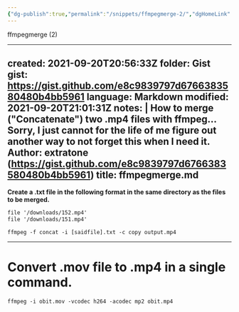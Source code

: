 ```yaml
---
{"dg-publish":true,"permalink":"/snippets/ffmpegmerge-2/","dgHomeLink":true,"dgPassFrontmatter":false}
---
```


ffmpegmerge (2)

---
created: 2021-09-20T20:56:33Z
folder: Gist
gist: https://gist.github.com/e8c9839797d6766383580480b4bb5961
language: Markdown
modified: 2021-09-20T21:01:31Z
notes: |
    How to merge ("Concatenate") two .mp4 files with ffmpeg... Sorry, I just cannot for the life of me figure out another way to not forget this when I need it.
    Author: extratone (https://gist.github.com/e8c9839797d6766383580480b4bb5961)
title: ffmpegmerge.md
---

**Create a .txt file in the following format in the same directory as the files to be merged.**

```txt
file '/downloads/152.mp4'
file '/downloads/151.mp4'
```
`ffmpeg -f concat -i [saidfile].txt -c copy output.mp4`

***
# Convert .mov file to .mp4 in a single command.
`ffmpeg -i obit.mov -vcodec h264 -acodec mp2 obit.mp4`